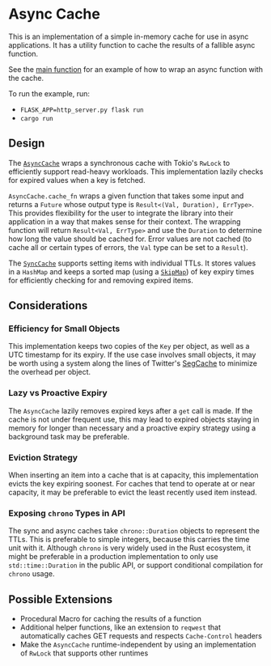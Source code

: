 # Async Cache

This is an implementation of a simple in-memory cache for use in async applications. It has a utility function to cache the results of a fallible async function.

See the [main function](./src/main.rs) for an example of how to wrap an async function with the cache.

To run the example, run:
- `FLASK_APP=http_server.py flask run`
- `cargo run`

## Design

The [`AsyncCache`](./src/async_cache.rs) wraps a synchronous cache with Tokio's `RwLock` to efficiently support read-heavy workloads. This implementation lazily checks for expired values when a key is fetched.

`AsyncCache.cache_fn` wraps a given function that takes some input and returns a `Future` whose output type is `Result<(Val, Duration), ErrType>`. This provides flexibility for the user to integrate the library into their application in a way that makes sense for their context. The wrapping function will return `Result<Val, ErrType>` and use the `Duration` to determine how long the value should be cached for. Error values are not cached (to cache all or certain types of errors, the `Val` type can be set to a `Result`).

The [`SyncCache`](./src/sync_cache.rs) supports setting items with individual TTLs. It stores values in a `HashMap` and keeps a sorted map (using a [`SkipMap`](https://docs.rs/skiplist/0.4.0/skiplist/skipmap/struct.SkipMap.html)) of key expiry times for efficiently checking for and removing expired items.

## Considerations

### Efficiency for Small Objects

This implementation keeps two copies of the `Key` per object, as well as a UTC timestamp for its expiry. If the use case involves small objects, it may be worth using a system along the lines of Twitter's [SegCache](https://twitter.github.io/pelikan/2021/segcache.html) to minimize the overhead per object.

### Lazy vs Proactive Expiry

The `AsyncCache` lazily removes expired keys after a `get` call is made. If the cache is not under frequent use, this may lead to expired objects staying in memory for longer than necessary and a proactive expiry strategy using a background task may be preferable.

### Eviction Strategy

When inserting an item into a cache that is at capacity, this implementation evicts the key expiring soonest. For caches that tend to operate at or near capacity, it may be preferable to evict the least recently used item instead.

### Exposing `chrono` Types in API

The sync and async caches take `chrono::Duration` objects to represent the TTLs. This is preferable to simple integers, because this carries the time unit with it. Although `chrono` is very widely used in the Rust ecosystem, it might be preferable in a production implementation to only use `std::time::Duration` in the public API, or support conditional compilation for `chrono` usage.

## Possible Extensions
- Procedural Macro for caching the results of a function
- Additional helper functions, like an extension to `reqwest` that automatically caches GET requests and respects `Cache-Control` headers
- Make the `AsyncCache` runtime-independent by using an implementation of `RwLock` that supports other runtimes